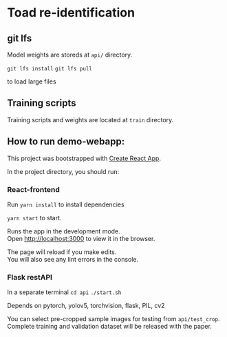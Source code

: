 # Toad re-identification

## git lfs

Model weights are storeds at `api/` directory.

`git lfs install`
`git lfs pull`

to load large files

## Training scripts

Training scripts and weights are located at `train` directory.

## How to run demo-webapp:

This project was bootstrapped with [Create React App](https://github.com/facebook/create-react-app).

In the project directory, you should run:

### React-frontend
Run `yarn install` to install dependencies

`yarn start` to start.

Runs the app in the development mode.\
Open [http://localhost:3000](http://localhost:3000) to view it in the browser.

The page will reload if you make edits.\
You will also see any lint errors in the console.

### Flask restAPI

In a separate terminal
`cd api`
`./start.sh`

Depends on pytorch, yolov5, torchvision, flask, PIL, cv2

You can select pre-cropped sample images for testing from `api/test_crop`. Complete training and validation dataset will be released with the paper.
